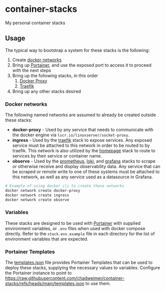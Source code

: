 # container-stacks

My personal container stacks

## Usage

The typical way to bootstrap a system for these stacks is the following:

1. Create [docker networks](#docker-networks)
1. Bring up [Portainer](portainer/compose.yaml), and use the exposed port to access it to proceed with the next steps
1. Bring up the following stacks, in this order
   1. [Docker Proxy](docker-proxy/compose.yaml)
   1. [Traefik](traefik/compose.yaml)
1. Bring up any other stacks desired

### Docker networks

The following named networks are assumed to already be created outside these stacks:

- **docker-proxy** - Used by any service that needs to communicate with the docker engine via `lscr.io/linuxserver/socket-proxy`.
- **ingress** - Used by the [traefik](traefik/compose.yaml) stack to expose services. Any exposed service must be attached to this network in order to be routed to by traefik. This network is also utilized by the [homepage](homepage/compose.yaml) stack to route to services by their service or container name.
- **observe** - Used by the [prometheus](prometheus/compose.yaml), [loki](loki/compose.yaml), and [grafana](grafana/compose.yaml) stacks to scrape or otherwise receive and display observability data. Any service that can be scraped or remote write to one of these systems must be attached to this network, as well as any service used as a datasource in Grafana.

```bash
# Example of using docker cli to create these networks
docker network create docker-proxy
docker network create ingress
docker network create observe
```

### Variables

These stacks are designed to be used with [Portainer](https://portainer.io) with supplied environment variables, or `.env` files when used with docker compose directly.
Refer to the `stack.env.example` file in each directory for the list of environment variables that are expected.

### Portainer Templates

The [templates.json](templates.json) file provides Portainer Templates that can be used to deploy these stacks, supplying the necessary values to variables.
Configure the Portainer instance to point to <https://raw.githubusercontent.com/chadweimer/container-stacks/refs/heads/main/templates.json> to use them.

